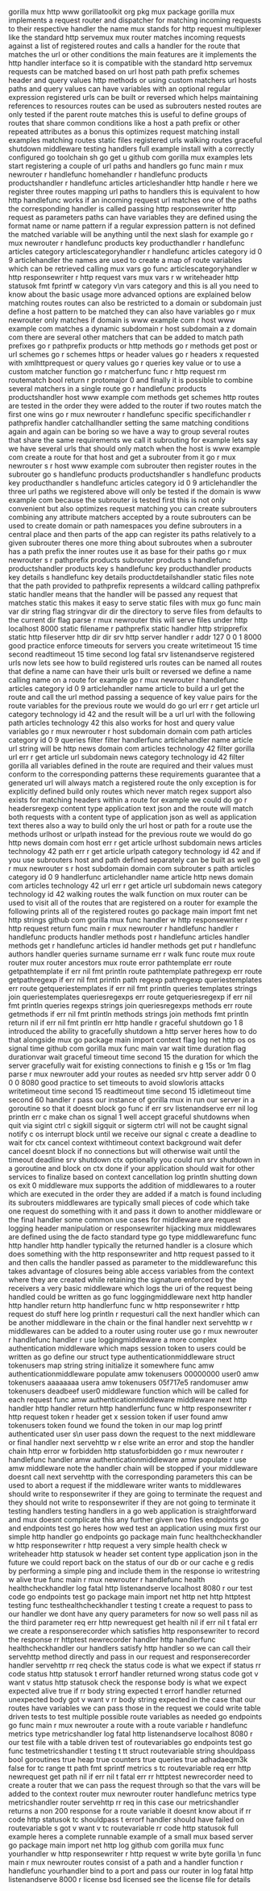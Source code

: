 gorilla mux http www gorillatoolkit org pkg mux package gorilla mux implements a request router and dispatcher for matching incoming requests to their respective handler the name mux stands for http request multiplexer like the standard http servemux mux router matches incoming requests against a list of registered routes and calls a handler for the route that matches the url or other conditions the main features are it implements the http handler interface so it is compatible with the standard http servemux requests can be matched based on url host path path prefix schemes header and query values http methods or using custom matchers url hosts paths and query values can have variables with an optional regular expression registered urls can be built or reversed which helps maintaining references to resources routes can be used as subrouters nested routes are only tested if the parent route matches this is useful to define groups of routes that share common conditions like a host a path prefix or other repeated attributes as a bonus this optimizes request matching install examples matching routes static files registered urls walking routes graceful shutdown middleware testing handlers full example install with a correctly configured go toolchain sh go get u github com gorilla mux examples lets start registering a couple of url paths and handlers go func main r mux newrouter r handlefunc homehandler r handlefunc products productshandler r handlefunc articles articleshandler http handle r here we register three routes mapping url paths to handlers this is equivalent to how http handlefunc works if an incoming request url matches one of the paths the corresponding handler is called passing http responsewriter http request as parameters paths can have variables they are defined using the format name or name pattern if a regular expression pattern is not defined the matched variable will be anything until the next slash for example go r mux newrouter r handlefunc products key producthandler r handlefunc articles category articlescategoryhandler r handlefunc articles category id 0 9 articlehandler the names are used to create a map of route variables which can be retrieved calling mux vars go func articlescategoryhandler w http responsewriter r http request vars mux vars r w writeheader http statusok fmt fprintf w category v\n vars category and this is all you need to know about the basic usage more advanced options are explained below matching routes routes can also be restricted to a domain or subdomain just define a host pattern to be matched they can also have variables go r mux newrouter only matches if domain is www example com r host www example com matches a dynamic subdomain r host subdomain a z domain com there are several other matchers that can be added to match path prefixes go r pathprefix products or http methods go r methods get post or url schemes go r schemes https or header values go r headers x requested with xmlhttprequest or query values go r queries key value or to use a custom matcher function go r matcherfunc func r http request rm routematch bool return r protomajor 0 and finally it is possible to combine several matchers in a single route go r handlefunc products productshandler host www example com methods get schemes http routes are tested in the order they were added to the router if two routes match the first one wins go r mux newrouter r handlefunc specific specifichandler r pathprefix handler catchallhandler setting the same matching conditions again and again can be boring so we have a way to group several routes that share the same requirements we call it subrouting for example lets say we have several urls that should only match when the host is www example com create a route for that host and get a subrouter from it go r mux newrouter s r host www example com subrouter then register routes in the subrouter go s handlefunc products productshandler s handlefunc products key producthandler s handlefunc articles category id 0 9 articlehandler the three url paths we registered above will only be tested if the domain is www example com because the subrouter is tested first this is not only convenient but also optimizes request matching you can create subrouters combining any attribute matchers accepted by a route subrouters can be used to create domain or path namespaces you define subrouters in a central place and then parts of the app can register its paths relatively to a given subrouter theres one more thing about subroutes when a subrouter has a path prefix the inner routes use it as base for their paths go r mux newrouter s r pathprefix products subrouter products s handlefunc productshandler products key s handlefunc key producthandler products key details s handlefunc key details productdetailshandler static files note that the path provided to pathprefix represents a wildcard calling pathprefix static handler means that the handler will be passed any request that matches static this makes it easy to serve static files with mux go func main var dir string flag stringvar dir dir the directory to serve files from defaults to the current dir flag parse r mux newrouter this will serve files under http localhost 8000 static filename r pathprefix static handler http stripprefix static http fileserver http dir dir srv http server handler r addr 127 0 0 1 8000 good practice enforce timeouts for servers you create writetimeout 15 time second readtimeout 15 time second log fatal srv listenandserve registered urls now lets see how to build registered urls routes can be named all routes that define a name can have their urls built or reversed we define a name calling name on a route for example go r mux newrouter r handlefunc articles category id 0 9 articlehandler name article to build a url get the route and call the url method passing a sequence of key value pairs for the route variables for the previous route we would do go url err r get article url category technology id 42 and the result will be a url url with the following path articles technology 42 this also works for host and query value variables go r mux newrouter r host subdomain domain com path articles category id 0 9 queries filter filter handlerfunc articlehandler name article url string will be http news domain com articles technology 42 filter gorilla url err r get article url subdomain news category technology id 42 filter gorilla all variables defined in the route are required and their values must conform to the corresponding patterns these requirements guarantee that a generated url will always match a registered route the only exception is for explicitly defined build only routes which never match regex support also exists for matching headers within a route for example we could do go r headersregexp content type application text json and the route will match both requests with a content type of application json as well as application text theres also a way to build only the url host or path for a route use the methods urlhost or urlpath instead for the previous route we would do go http news domain com host err r get article urlhost subdomain news articles technology 42 path err r get article urlpath category technology id 42 and if you use subrouters host and path defined separately can be built as well go r mux newrouter s r host subdomain domain com subrouter s path articles category id 0 9 handlerfunc articlehandler name article http news domain com articles technology 42 url err r get article url subdomain news category technology id 42 walking routes the walk function on mux router can be used to visit all of the routes that are registered on a router for example the following prints all of the registered routes go package main import fmt net http strings github com gorilla mux func handler w http responsewriter r http request return func main r mux newrouter r handlefunc handler r handlefunc products handler methods post r handlefunc articles handler methods get r handlefunc articles id handler methods get put r handlefunc authors handler queries surname surname err r walk func route mux route router mux router ancestors mux route error pathtemplate err route getpathtemplate if err nil fmt println route pathtemplate pathregexp err route getpathregexp if err nil fmt println path regexp pathregexp queriestemplates err route getqueriestemplates if err nil fmt println queries templates strings join queriestemplates queriesregexps err route getqueriesregexp if err nil fmt println queries regexps strings join queriesregexps methods err route getmethods if err nil fmt println methods strings join methods fmt println return nil if err nil fmt println err http handle r graceful shutdown go 1 8 introduced the ability to gracefully shutdown a http server heres how to do that alongside mux go package main import context flag log net http os os signal time github com gorilla mux func main var wait time duration flag durationvar wait graceful timeout time second 15 the duration for which the server gracefully wait for existing connections to finish e g 15s or 1m flag parse r mux newrouter add your routes as needed srv http server addr 0 0 0 0 8080 good practice to set timeouts to avoid slowloris attacks writetimeout time second 15 readtimeout time second 15 idletimeout time second 60 handler r pass our instance of gorilla mux in run our server in a goroutine so that it doesnt block go func if err srv listenandserve err nil log println err c make chan os signal 1 well accept graceful shutdowns when quit via sigint ctrl c sigkill sigquit or sigterm ctrl will not be caught signal notify c os interrupt block until we receive our signal c create a deadline to wait for ctx cancel context withtimeout context background wait defer cancel doesnt block if no connections but will otherwise wait until the timeout deadline srv shutdown ctx optionally you could run srv shutdown in a goroutine and block on ctx done if your application should wait for other services to finalize based on context cancellation log println shutting down os exit 0 middleware mux supports the addition of middlewares to a router which are executed in the order they are added if a match is found including its subrouters middlewares are typically small pieces of code which take one request do something with it and pass it down to another middleware or the final handler some common use cases for middleware are request logging header manipulation or responsewriter hijacking mux middlewares are defined using the de facto standard type go type middlewarefunc func http handler http handler typically the returned handler is a closure which does something with the http responsewriter and http request passed to it and then calls the handler passed as parameter to the middlewarefunc this takes advantage of closures being able access variables from the context where they are created while retaining the signature enforced by the receivers a very basic middleware which logs the uri of the request being handled could be written as go func loggingmiddleware next http handler http handler return http handlerfunc func w http responsewriter r http request do stuff here log println r requesturi call the next handler which can be another middleware in the chain or the final handler next servehttp w r middlewares can be added to a router using router use go r mux newrouter r handlefunc handler r use loggingmiddleware a more complex authentication middleware which maps session token to users could be written as go define our struct type authenticationmiddleware struct tokenusers map string string initialize it somewhere func amw authenticationmiddleware populate amw tokenusers 00000000 user0 amw tokenusers aaaaaaaa usera amw tokenusers 05f717e5 randomuser amw tokenusers deadbeef user0 middleware function which will be called for each request func amw authenticationmiddleware middleware next http handler http handler return http handlerfunc func w http responsewriter r http request token r header get x session token if user found amw tokenusers token found we found the token in our map log printf authenticated user s\n user pass down the request to the next middleware or final handler next servehttp w r else write an error and stop the handler chain http error w forbidden http statusforbidden go r mux newrouter r handlefunc handler amw authenticationmiddleware amw populate r use amw middleware note the handler chain will be stopped if your middleware doesnt call next servehttp with the corresponding parameters this can be used to abort a request if the middleware writer wants to middlewares should write to responsewriter if they are going to terminate the request and they should not write to responsewriter if they are not going to terminate it testing handlers testing handlers in a go web application is straightforward and mux doesnt complicate this any further given two files endpoints go and endpoints test go heres how wed test an application using mux first our simple http handler go endpoints go package main func healthcheckhandler w http responsewriter r http request a very simple health check w writeheader http statusok w header set content type application json in the future we could report back on the status of our db or our cache e g redis by performing a simple ping and include them in the response io writestring w alive true func main r mux newrouter r handlefunc health healthcheckhandler log fatal http listenandserve localhost 8080 r our test code go endpoints test go package main import net http net http httptest testing func testhealthcheckhandler t testing t create a request to pass to our handler we dont have any query parameters for now so well pass nil as the third parameter req err http newrequest get health nil if err nil t fatal err we create a responserecorder which satisfies http responsewriter to record the response rr httptest newrecorder handler http handlerfunc healthcheckhandler our handlers satisfy http handler so we can call their servehttp method directly and pass in our request and responserecorder handler servehttp rr req check the status code is what we expect if status rr code status http statusok t errorf handler returned wrong status code got v want v status http statusok check the response body is what we expect expected alive true if rr body string expected t errorf handler returned unexpected body got v want v rr body string expected in the case that our routes have variables we can pass those in the request we could write table driven tests to test multiple possible route variables as needed go endpoints go func main r mux newrouter a route with a route variable r handlefunc metrics type metricshandler log fatal http listenandserve localhost 8080 r our test file with a table driven test of routevariables go endpoints test go func testmetricshandler t testing t tt struct routevariable string shouldpass bool goroutines true heap true counters true queries true adhadaeqm3k false for tc range tt path fmt sprintf metrics s tc routevariable req err http newrequest get path nil if err nil t fatal err rr httptest newrecorder need to create a router that we can pass the request through so that the vars will be added to the context router mux newrouter router handlefunc metrics type metricshandler router servehttp rr req in this case our metricshandler returns a non 200 response for a route variable it doesnt know about if rr code http statusok tc shouldpass t errorf handler should have failed on routevariable s got v want v tc routevariable rr code http statusok full example heres a complete runnable example of a small mux based server go package main import net http log github com gorilla mux func yourhandler w http responsewriter r http request w write byte gorilla \n func main r mux newrouter routes consist of a path and a handler function r handlefunc yourhandler bind to a port and pass our router in log fatal http listenandserve 8000 r license bsd licensed see the license file for details